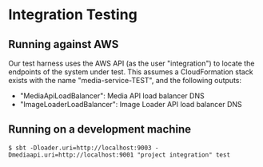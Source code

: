 # Integration Testing

## Running against AWS

Our test harness uses the AWS API (as the user "integration") to locate the endpoints of the system under test. This
assumes a CloudFormation stack exists with the name "media-service-TEST", and the following outputs:

 * "MediaApiLoadBalancer": Media API load balancer DNS
 * "ImageLoaderLoadBalancer": Image Loader API load balancer DNS

## Running on a development machine

    $ sbt -Dloader.uri=http://localhost:9003 -Dmediaapi.uri=http://localhost:9001 "project integration" test
